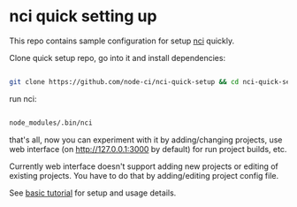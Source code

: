 # nci quick setting up

This repo contains sample configuration for setup
[nci](https://github.com/node-ci/nci) quickly.

Clone quick setup repo, go into it and install dependencies:

```sh

git clone https://github.com/node-ci/nci-quick-setup && cd nci-quick-setup && npm install

```

run nci:


```sh

node_modules/.bin/nci

```

that's all, now you can experiment with it by adding/changing projects,
use web interface (on http://127.0.0.1:3000 by default) for run project builds,
etc.

Currently web interface doesn't support adding new projects or editing of
existing projects. You have to do that by adding/editing project config
file.

See [basic tutorial](https://github.com/node-ci/nci/blob/master/docs/tutorials/standalone-web-ui.md)
for setup and usage details.
